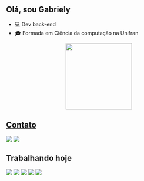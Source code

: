 ## Olá, sou Gabriely

<ul>
  <li>💻 Dev back-end</li>
  <li>🎓 Formada em Ciência da computação na Unifran</li>
</ul>

<div align="center">
  <a href="https://github.com/gabrielymcorrea">
  <img height="180em" src="https://github-readme-stats.vercel.app/api/top-langs/?username=gabrielymcorrea&layout=compact&langs_count=7&theme=dracula"/>
</div>

## Contato
  
<div> 
  <a href="https://www.linkedin.com/in/gabrielymcorrea" target="_blank"><img src="https://img.shields.io/badge/-LinkedIn-%230077B5?style=for-the-badge&logo=linkedin&logoColor=white" target="_blank"></a> 
  <a href = "mailto:gabrielymcorrea@gmail.com"><img src="https://img.shields.io/badge/-Gmail-%23333?style=for-the-badge&logo=gmail&logoColor=white" target="_blank"></a>
</div>

## Trabalhando hoje
<div>
  <img src="https://img.shields.io/badge/laravel-%23FF2D20.svg?style=for-the-badge&logo=laravel&logoColor=white">
  <img src="https://img.shields.io/badge/php-%23777BB4.svg?style=for-the-badge&logo=laravel&logoColor=white">
  <img src="https://img.shields.io/badge/css3-%231572B6.svg?style=for-the-badge&logo=css3&logoColor=white">
  <img src="https://img.shields.io/badge/html5-%23E34F26.svg?style=for-the-badge&logo=html5&logoColor=white">
  <img src="https://img.shields.io/badge/javascript-%23323330.svg?style=for-the-badge&logo=javascript&logoColor=%23F7DF1E">
</div>
